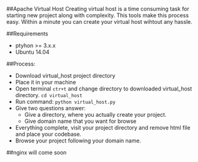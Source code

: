 ##Apache Virtual Host
 Creating virtual host is a time consuming task for starting new project along with complexity. This tools make this process easy. Within a minute you can create your virtual host wihtout any hassle.

##Requirements
* ptyhon >= 3.x.x
* Ubuntu 14.04

##Process:
* Download virtual_host project directory
* Place it in your machine
* Open terminal ```ctr+t``` and change directory to downloaded virtual_host directory. ```cd virtual_host```
* Run command: ```python virtual_host.py```
* Give two questions answer:
    * Give a directory, where you actually create your project.
    * Give domain name that you want for browse
* Everything complete, visit your project directory and remove html file and place your codebase.
* Browse your project following your domain name.

##nginx will come soon